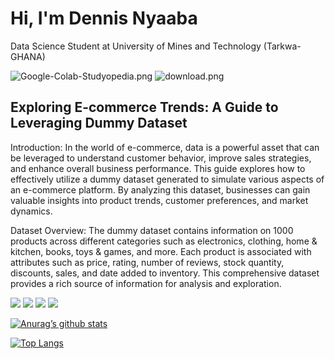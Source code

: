 # Hi, I'm Dennis Nyaaba
Data Science Student at University of Mines and Technology (Tarkwa-GHANA)

![Google-Colab-Studyopedia.png](https://github.com/Truth300/Ecommerce-Data-Analysis/blob/main/Google-Colab-Studyopedia.png)
![download.png](https://github.com/Truth300/Ecommerce-Data-Analysis/blob/main/download.png)

## Exploring E-commerce Trends: A Guide to Leveraging Dummy Dataset

Introduction:
In the world of e-commerce, data is a powerful asset that can be leveraged to understand customer behavior, improve sales strategies, and enhance overall business performance. This guide explores how to effectively utilize a dummy dataset generated to simulate various aspects of an e-commerce platform. By analyzing this dataset, businesses can gain valuable insights into product trends, customer preferences, and market dynamics.

Dataset Overview:
The dummy dataset contains information on 1000 products across different categories such as electronics, clothing, home & kitchen, books, toys & games, and more. Each product is associated with attributes such as price, rating, number of reviews, stock quantity, discounts, sales, and date added to inventory. This comprehensive dataset provides a rich source of information for analysis and exploration.


![](https://img.shields.io/badge/Code-Python-informational?style=flat&logo=python&color=yellow)
![](https://img.shields.io/badge/Code-MySQL-informational?style=flat&logo=MySQL&color=61DAFB)
![](https://img.shields.io/badge/Code-Pandas-informational?style=flat&logo=pandas&color=white)
![](https://img.shields.io/badge/Code-JupyterNotebook-informational?style=flat&logo=Jupyternotebook&color=orange)




[![Anurag’s github stats](https://github-readme-stats.vercel.app/api?username=Truth300)](https://github.com/Truth300)

[![Top Langs](https://github-readme-stats.vercel.app/api/top-langs/?username=Truth300&layout=compact)](https://github.com/Truth300)
